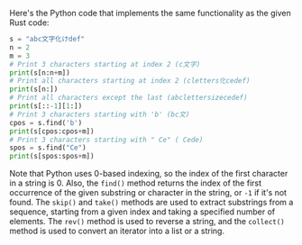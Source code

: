 Here's the Python code that implements the same functionality as the given Rust code:
```python
s = "abc文字化けdef"
n = 2
m = 3
# Print 3 characters starting at index 2 (c文字)
print(s[n:n+m])
# Print all characters starting at index 2 (cletters化cedef)
print(s[n:])
# Print all characters except the last (abclettersizecedef)
print(s[::-1][1:])
# Print 3 characters starting with 'b' (bc文)
cpos = s.find('b')
print(s[cpos:cpos+m])
# Print 3 characters starting with " Ce" ( Cede)
spos = s.find("Ce")
print(s[spos:spos+m])
```
Note that Python uses 0-based indexing, so the index of the first character in a string is 0. Also, the `find()` method returns the index of the first occurrence of the given substring or character in the string, or `-1` if it's not found. The `skip()` and `take()` methods are used to extract substrings from a sequence, starting from a given index and taking a specified number of elements. The `rev()` method is used to reverse a string, and the `collect()` method is used to convert an iterator into a list or a string.

